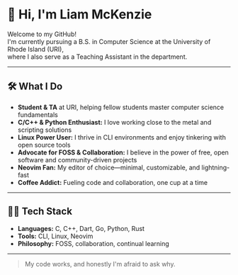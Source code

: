 # 👋 Hi, I'm Liam McKenzie

Welcome to my GitHub!  
I'm currently pursuing a B.S. in Computer Science at the University of Rhode Island (URI),  
where I also serve as a Teaching Assistant in the department.

---

## 🛠️ What I Do

- **Student & TA** at URI, helping fellow students master computer science fundamentals
- **C/C++ & Python Enthusiast:** I love working close to the metal and scripting solutions
- **Linux Power User:** I thrive in CLI environments and enjoy tinkering with open source tools
- **Advocate for FOSS & Collaboration:** I believe in the power of free, open software and community-driven projects
- **Neovim Fan:** My editor of choice—minimal, customizable, and lightning-fast
- **Coffee Addict:** Fueling code and collaboration, one cup at a time

---

## 🧑‍💻 Tech Stack

- **Languages:** C, C++, Dart, Go, Python, Rust
- **Tools:** CLI, Linux, Neovim
- **Philosophy:** FOSS, collaboration, continual learning

---

> My code works, and honestly I'm afraid to ask why.
